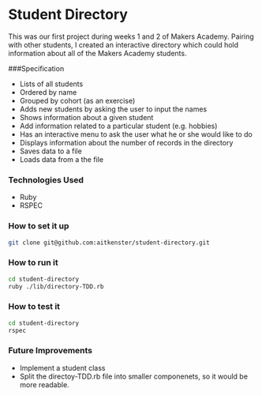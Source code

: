 Student Directory
=================

This was our first project during weeks 1 and 2 of Makers Academy. Pairing with other students, I created an interactive directory which could hold information about all of the Makers Academy students. 

###Specification

+ Lists of all students
+ Ordered by name
+ Grouped by cohort (as an exercise)
+ Adds new students by asking the user to input the names
+ Shows information about a given student
+ Add information related to a particular student (e.g. hobbies)
+ Has an interactive menu to ask the user what he or she would like to do
+ Displays information about the number of records in the directory
+ Saves data to a file
+ Loads data from a the file

### Technologies Used 

+ Ruby
+ RSPEC

### How to set it up
```sh
git clone git@github.com:aitkenster/student-directory.git
```

### How to run it
```sh
cd student-directory
ruby ./lib/directory-TDD.rb
```

### How to test it
```sh
cd student-directory
rspec
``` 


### Future Improvements

+ Implement a student class
+ Split the directoy-TDD.rb file into smaller componenets, so it would be more readable.
